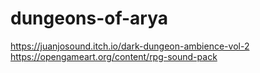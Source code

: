 # dungeons-of-arya

https://juanjosound.itch.io/dark-dungeon-ambience-vol-2
https://opengameart.org/content/rpg-sound-pack

